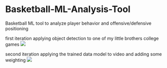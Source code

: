 # Basketball-ML-Analysis-Tool
Basketball ML tool to analyze player behavior and offensive/defensive positioning

first iteration applying object detection to one of my little brothers college games
![](https://github.com/MalikpMorgan/Basketball-ML-Analysis-Tool/blob/main/gifs/clip1.gif)

second iteration applying the trained data model to video and adding some weighting 
![](https://github.com/MalikpMorgan/Basketball-ML-Analysis-Tool/blob/main/gifs/clip2.gif)
